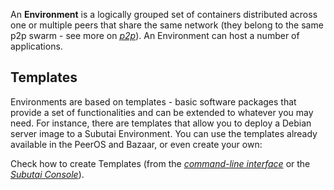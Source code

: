 An **Environment** is a logically grouped set of containers distributed
across one or multiple peers that share the same network (they belong to
the same p2p swarm - see more on
[*p2p*](https://github.com/subutai-io/p2p/)). An Environment can host a
number of applications.

Templates
---------

Environments are based on templates - basic software packages that
provide a set of functionalities and can be extended to whatever you may
need. For instance, there are templates that allow you to deploy a
Debian server image to a Subutai Environment. You can use the templates
already available in the PeerOS and Bazaar, or even create your own:

Check how to create Templates (from the [*command-line
interface*](https://github.com/subutai-io/base/wiki/Create-Templates-from-CLI)
or the [*Subutai
Console*](https://github.com/subutai-io/base/wiki/Create-Templates-from-Console)).

